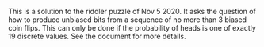 This is a solution to the riddler puzzle of Nov 5 2020.
It asks the question of how to produce unbiased bits from a sequence of no more than 3 biased coin flips.
This can only be done if the probability of heads is one of exactly 19 discrete values.
See the document for more details.
